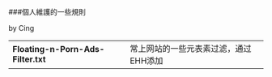 ###個人維護的一些規則

by Cing

| | |
| :--- | :--- |
| **Floating-n-Porn-Ads-Filter.txt** | 常上网站的一些元表素过滤，通过EHH添加 |



